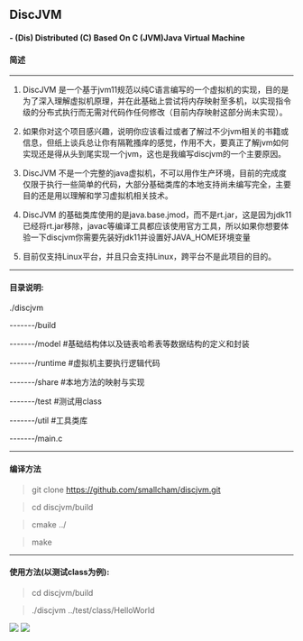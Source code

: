 ## DiscJVM
#### - (Dis) Distributed (C) Based On C (JVM)Java Virtual Machine

#### 简述
-------
1. DiscJVM 是一个基于jvm11规范以纯C语言编写的一个虚拟机的实现，目的是为了深入理解虚拟机原理，并在此基础上尝试将内存映射至多机，以实现指令级的分布式执行而无需对代码作任何修改（目前内存映射这部分尚未实现）。

2. 如果你对这个项目感兴趣，说明你应该看过或者了解过不少jvm相关的书籍或信息，但纸上谈兵总让你有隔靴搔痒的感觉，作用不大，要真正了解jvm如何实现还是得从头到尾实现一个jvm，这也是我编写discjvm的一个主要原因。

3. DiscJVM 不是一个完整的java虚拟机，不可以用作生产环境，目前的完成度仅限于执行一些简单的代码，大部分基础类库的本地支持尚未编写完全，主要目的还是用以理解和学习虚拟机相关技术。

4. DiscJVM 的基础类库使用的是java.base.jmod，而不是rt.jar，这是因为jdk11已经将rt.jar移除，javac等编译工具都应该使用官方工具，所以如果你想要体验一下discjvm你需要先装好jdk11并设置好JAVA_HOME环境变量

5. 目前仅支持Linux平台，并且只会支持Linux，跨平台不是此项目的目的。

-------

#### 目录说明:

./discjvm

-------/build

-------/model	#基础结构体以及链表哈希表等数据结构的定义和封装

-------/runtime #虚拟机主要执行逻辑代码

-------/share	#本地方法的映射与实现

-------/test	#测试用class

-------/util	#工具类库

-------/main.c

-------

#### 编译方法

> git clone https://github.com/smallcham/discjvm.git

> cd discjvm/build

> cmake ../

> make

--------

#### 使用方法(以测试class为例):

> cd discjvm/build

> ./discjvm ../test/class/HelloWorld

[![](https://smallcham.github.io/static/img/jvmtest1.png)](https://smallcham.github.io/static/img/jvmtest1.png)
[![](https://smallcham.github.io/static/img/jvmtest2.png)](https://smallcham.github.io/static/img/jvmtest2.png)


